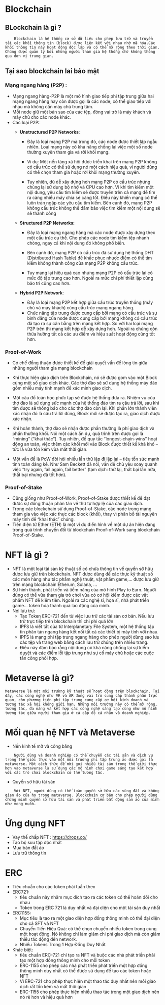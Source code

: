 # Blockchain
## BLockchain là gi ?
```
    Blockchain là hệ thống cơ sở dữ liệu cho phép lưu trữ và truyền tải các khối thông tin (block) được liên kết với nhau nhờ mã hóa.Các khối thông tin này hoạt động độc lập và có thể mở rộng theo thời gian. Chúng được quản lý bởi những người tham gia hệ thống chứ không thông qua đơn vị trung gian.
```
## Tại sao blockchain lai bảo mật 
### Mạng ngang hàng (P2P) :
- Mạng ngang hàng-P2P là một mô hình giao tiếp phi tập trung giữa hai mạng ngang hàng hay còn được gọi là các node, có thể giao tiếp với nhau mà không cần máy chủ trung tâm.
- Mỗi node giữ một bản sao của các tệp, đóng vai trò là máy khách và máy chủ cho các node khác.
- Các loại P2P:
    - **Unstructured P2P Networks**: 
        - Đây là loại mạng P2P mà trong đó, các node được thiết lập ngẫu nhiên. Loại mạng này có khả năng chống lại việc một số node thường xuyên tham gia và rời khỏi mạng.
        - Ví dụ: Một nền tảng xã hội được triển khai trên mạng P2P không có cấu trúc có thể sử dụng nó một cách hiệu quả, vì người dùng có thể chọn tham gia hoặc rời khỏi mạng thường xuyên.

        - Tuy nhiên, dù dễ xây dựng hơn mạng P2P có cấu trúc nhưng chúng lại sử dụng bộ nhớ và CPU cao hơn. Vì khi tìm kiếm một nội dung, yêu cầu tìm kiếm sẽ được truyền trên cả mạng để tìm ra càng nhiều máy chia sẻ càng tốt. Điều này khiến mạng có thể luôn tràn ngập các yêu cầu tìm kiếm. Bên cạnh đó, mạng P2P không cấu trúc không thể đảm bảo việc tìm kiếm một nội dung sẽ sẽ thành công
    - **Structured P2P Networks**:
        - Đây là loại mạng ngang hàng mà các node được xây dựng theo một cấu trúc cụ thể. Cho phép các node tìm kiếm tệp nhanh chóng, ngay cả khi nội dung đó không phổ biến.

        - Bên cạnh đó, mạng P2P có cấu trúc đã sử dụng hệ thống DHT (Distributed Hash Table) để khắc phục nhược điểm có thể tìm kiếm không thành công của mạng P2P không cấu trúc.

        - Tuy mang lại hiệu quả cao nhưng mạng P2P có cấu trúc lại có mức độ tập trung cao hơn. Ngoài ra mức chi phí thiết lập cùng bảo trì cũng cao hơn.


    - **Hybrid P2P Network**:
        - Đây là loại mạng P2P kết hợp giữa cấu trúc truyền thống (máy chủ và máy khách) cùng cấu trúc mạng ngang hàng.
        - Chức năng tập trung được cung cấp bởi mạng có cấu trúc và sự bình đẳng của node được cung cấp bởi mạng không có cấu trúc đã tạo ra sự cân bằng trên mạng kết hợp.
        So với hai loại mạng P2P trên thì mạng kết hợp dễ xây dựng hơn. Ngoài ra chúng còn thừa hưởng tất cả các ưu điểm và hiệu suất hoạt động cũng tốt hơn.
### Proof-of-Work
- Cơ chế đồng thuận được thiết kế để giải quyết vấn đề lòng tin giữa những người tham gia mạng blockchain
- Khi thực hiện giao dịch trên Blockchain, nó sẽ được gom vào một Block cùng một số giao dịch khác. Các thợ đào sẽ sử dụng hệ thống máy đào gồm nhiều máy tính mạnh để xác minh giao dịch.
- Một câu đố toán học phức tạp sẽ được hệ thống đưa ra. Nhiệm vụ của thợ đào là sử dụng sức mạnh của hệ thống đào tìm ra câu trả lời, sau khi tìm được sẽ thông báo cho các thợ đào còn lại. Khi phần lớn thành viên xác nhận đó là câu trả lời đúng, Block mới sẽ được tạo ra, giao dịch được xác nhận.
- Khi hoàn thành, thợ đào sẽ nhận được phần thưởng là phí giao dịch và phần thưởng khối. Nói một cách ẩn dụ, quá trình trên được gọi là “mining” (“khai thác”). Tuy nhiên, để quy tắc “longest-chain-wins” hoạt động an toàn, việc thêm các khối mới vào Block được thiết kế khá khó – tức là vừa tốn kém vừa mất thời gian. 

- Một vấn đề là PoW đòi hỏi nhiều lần thử lặp đi lặp lại – tiêu tốn sức mạnh tính toán đáng kể. Như Sam Beckett đã nói, vấn đề chủ yếu xoay quanh việc “try again, fail again, fail better” (tạm dịch: thử lại, thất bại lần nữa, thất bại nhưng đã tốt hơn). 
###  Proof-of-Stake
- Cũng giống như Proof-of-Work, Proof-of-Stake được thiết kế để đạt được sự đồng thuận phân tán về thứ tự hợp lệ của các giao dịch.
- Trong các blockchain sử dụng Proof-of-Stake, các node trong mạng tham gia vào việc xác thực các block (khối), thay vì phân bổ tài nguyên máy tính để “khai thác” chúng. 
- Tiền điện tử Ether (ETH) là một ví dụ điển hình về một dự án hiện đang trong quá trình chuyển đổi từ blockchain Proof-of-Work sang blockchain Proof-of-Stake.
# NFT là gì ?
- NFT là một loại tài sản kỹ thuật số có chứa thông tin về quyền sở hữu được lưu giữ trên blockchain. NFT được dùng để xác thực kỹ thuật số các món hàng như tác phẩm nghệ thuật, vật phẩm game,...  được lưu giữ trên mạng blockchain Etherum, Solana, … 
- Sự hình thành, phát triển và tiềm năng của mô hình Play to Earn. Người dùng có thể vừa tham gia trò chơi vừa có cơ hội kiếm được các vật phẩm NFT để kiểm tiến. Ngoài ra các nghệ sĩ, họa sĩ, nhà phát triển game… token hóa thành quả lao động của mình. 
- Nơi lưu trư:
    - Tạo Token ERC-721 đến từ việc lưu trữ các tài sản cơ bản. Nếu lưu trữ trực tiếp trên blockchain thì chi phí quá lớn 
    - IPFS là viết tắt của từ Interplanetary File System, một hệ thống tập tin phân tán ngang hàng kết nối tất cả các thiết bị máy tính với nhau.
    - IPFS là mạng phi tập trung ngang hàng cho phép người dùng sao lưu các tệp và trang web bằng cách lưu trữ chúng trên nhiều trang.
    - Điều này đảm bảo rằng nội dung có khả năng chống lại sự kiểm duyệt và các điểm lỗi tập trung như sự cố máy chủ hoặc các cuộc tấn công phối hợp.
# Metaverse là gì? 
    Metaverse là một môi trường kỹ thuật số hoạt động trên blockchain. Tại đây, các công nghệ như VR và AR đóng vai trò cung cấp thành phần trực quan, còn phương tiện phi tập trung cung cấp cơ hội kinh doanh và tương tác xã hội không giới hạn. Những môi trường này có thể mở rộng, tương tác, đa năng và kết hợp các công nghệ sáng tạo cũng như mô hình tương tác giữa người tham gia ở cả cấp độ cá nhân và doanh nghiệp.
# Mối quan hệ NFT và Metaverse
- Nền kinh tế mở và công bằng
```
    Người dùng và doanh nghiệp có thể chuyển các tài sản và dịch vụ trong thế giới thực vào một môi trường phi tập trung ảo được gọi là metaverse. Một cách thức để mời gọi nhiều tài sản trong thế giới thực hơn vào metaverse là sử dụng các mô hình chơi game sáng tạo kết hợp với các trò chơi blockchain có thể tương tác.

```
- Quyền sở hữu tài sản
```
    Với NFT, người dùng có thể toàn quyền sở hữu các vùng đất và không gian ảo của họ trong metaverse. Blockchain cơ bản cho phép người dùng chứng minh quyền sở hữu tài sản và phát triển bất động sản ảo của mình như mong muốn.
```
# Ứng dụng NFT
- Vay thế chấp NFT : https://drops.co/
- Tạo bộ suu tập độc nhất 
- Mua bán đất ảo 
- Lưu trữ thông tin 

# ERC
- Tiêu chuẩn cho các token phải tuần theo 
- ERC721: 
    - tiêu chuẩn này nhằm mục đích tạo ra các token có thể hoán đổi cho nhau
    - Token trong ERC 721 là duy nhất và đại diện cho một tài sản duy nhất
- ERC1155:
    - Mục tiêu là tạo ra một giao diện hợp đồng thông minh có thể đại diện cho cả SFT và NFT
    - Chuyển Tiền Hiệu Quả: có thể chọn chuyển nhiều token trong cùng một hoạt động. Nó không chỉ làm giảm chi phí giao dịch mà còn giảm thiểu tác động đến network.
    - Nhiều Tokens Trong 1 Hợp Đồng Duy Nhất
- Khác biệt: 
    -  tiêu chuẩn ERC-721 chỉ tạo ra NFT và buộc các nhà phát triển phải tạo một hợp đồng thông minh cho mỗi token
    - ERC-1155 cho phép các nhà phát triển phát triển một hợp đồng thông minh duy nhất có thể được sử dụng để tạo các token hoặc NFT
    -  Vì ERC-721 cho phép thực hiện một thao tác duy nhất nên mỗi giao dịch rất tốn kém và mất thời gian
    - ERC-1155 cho phép thực hiện nhiều thao tác trong một giao dịch nên nó rẻ hơn và hiệu quả hơn
